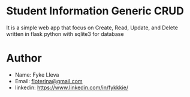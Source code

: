 # Student Information Generic CRUD

It is a simple web app that focus on Create, Read, Update, and Delete written in flask python with sqlite3 for database

# Author
- Name: Fyke Lleva
- Email: floterina@gmail.com
- linkedin: https://www.linkedin.com/in/fykkkie/